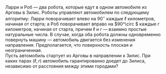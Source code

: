 Ларри и Роб — два робота, которые едут в одном автомобиле из Арговы в Зилис. 
Роботы управляют автомобилем по следующему алгоритму: 
Ларри поворачивает влево на $90^\circ$  каждые $\ell$ километров, начиная от старта; 
а Роб поворачивает вправо на $90^\circ $ каждые $r$ километров, начиная от старта, 
причем $\ell$ и $r$ — взаимно простые натуральные числа. 
В случае, когда оба робота должны одновременно повернуть машину — автомобиль 
двигается без изменения направления. Предполагается, что поверхность плоская и 
неограниченная.
<br/>
Пусть  автомобиль стартует из Арговы в направлении к Зилис. 
При каких парах $(\ell, r )$ автомобиль гарантированно доедет до Зилиса, независимо от расстояния между этими городами?